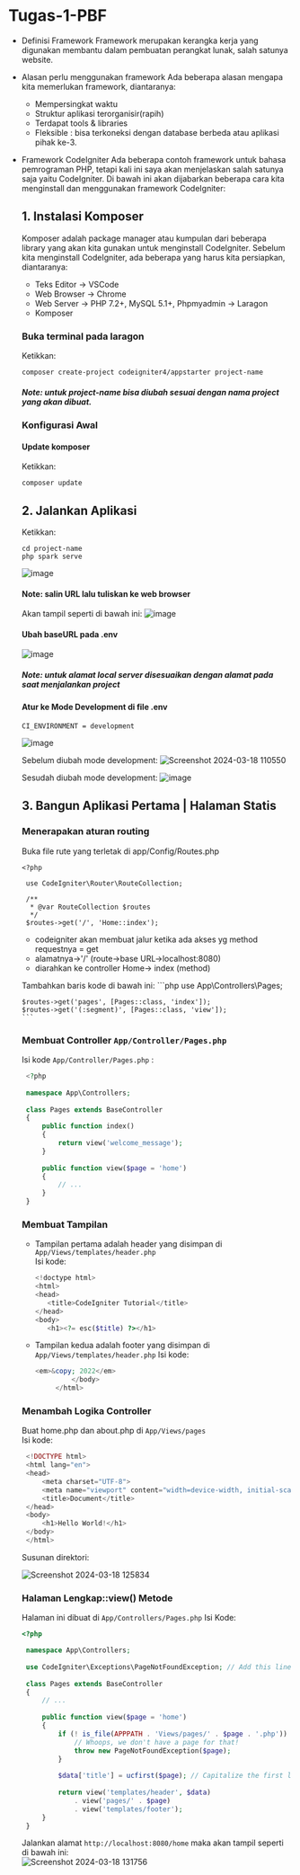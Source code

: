 # Tugas-1-PBF
- Definisi Framework
   Framework merupakan kerangka kerja yang digunakan membantu dalam pembuatan perangkat lunak, salah satunya website.
- Alasan perlu menggunakan framework
  Ada beberapa alasan mengapa kita memerlukan framework, diantaranya:
   - Mempersingkat waktu
   - Struktur aplikasi terorganisir(rapih)
   - Terdapat tools & libraries
   - Fleksible : bisa terkoneksi dengan database berbeda atau aplikasi pihak ke-3.
- Framework CodeIgniter
   Ada beberapa contoh framework untuk bahasa pemrograman PHP, tetapi kali ini saya akan menjelaskan salah satunya saja yaitu CodeIgniter.
   Di bawah ini akan dijabarkan beberapa cara kita menginstall dan menggunakan framework CodeIgniter:
  ## 1. Instalasi Komposer
  Komposer adalah package manager atau kumpulan dari beberapa library yang akan kita gunakan untuk menginstall CodeIgniter.
  Sebelum kita menginstall CodeIgniter, ada beberapa yang harus kita persiapkan, diantaranya:
  - Teks Editor -> VSCode
  - Web Browser -> Chrome
  - Web Server -> PHP 7.2+, MySQL 5.1+, Phpmyadmin -> Laragon
  - Komposer
  ### Buka terminal pada laragon
     Ketikkan:
     ```shell
     composer create-project codeigniter4/appstarter project-name
     ```
     ##### Note: untuk project-name bisa diubah sesuai dengan nama project yang akan dibuat.
  ### Konfigurasi Awal
  #### Update komposer
  Ketikkan:
  ```shell
  composer update
  ```
  ## 2. Jalankan Aplikasi
     Ketikkan:
     ```shell
     cd project-name
     php spark serve
     ```
     ![image](https://github.com/Pradita191d/Tugas-1-PBF/assets/134593226/a6950c20-31ec-49de-8c9c-d2ff03278252)
     #### Note: salin URL lalu tuliskan ke web browser
     Akan tampil seperti di bawah ini:
      ![image](https://github.com/Pradita191d/Tugas-1-PBF/assets/134593226/bca77c15-4db7-403a-ac3a-0dc299fe3d46)

  #### Ubah baseURL pada .env
  ![image](https://github.com/Pradita191d/Tugas-1-PBF/assets/134593226/24db219f-ab76-47ae-988d-09e034c1d0ae)

  ##### Note: untuk alamat local server disesuaikan dengan alamat pada saat menjalankan project

    #### Atur ke Mode Development di file .env
  ```shell
  CI_ENVIRONMENT = development
  ```
  ![image](https://github.com/Pradita191d/Tugas-1-PBF/assets/134593226/843162a3-62dc-40fb-986e-89dbd04bd9d6)

  Sebelum diubah mode development:
  ![Screenshot 2024-03-18 110550](https://github.com/Pradita191d/Tugas-1-PBF/assets/134593226/6452a58b-97cf-4794-8163-a595cd61aaf7)

  Sesudah diubah mode development:
  ![image](https://github.com/Pradita191d/Tugas-1-PBF/assets/134593226/377b5f14-91be-4810-9b39-45b6cf56baa1)
  
  ## 3. Bangun Aplikasi Pertama | Halaman Statis
     ### Menerapakan aturan routing
     Buka file rute yang terletak di app/Config/Routes.php
     ```shell
     <?php

      use CodeIgniter\Router\RouteCollection;
      
      /**
       * @var RouteCollection $routes
       */
      $routes->get('/', 'Home::index');
     ```
    - codeigniter akan membuat jalur ketika ada akses yg method requestnya = get
    - alamatnya->'/' (route->base URL->localhost:8080)
    - diarahkan ke controller Home-> index (method)

    Tambahkan baris kode di bawah ini:
      ```php
      use App\Controllers\Pages;

      $routes->get('pages', [Pages::class, 'index']);
      $routes->get('(:segment)', [Pages::class, 'view']);
      ```
     ### Membuat Controller `App/Controller/Pages.php`
     Isi kode `App/Controller/Pages.php` :
     ```php
      <?php
      
      namespace App\Controllers;
      
      class Pages extends BaseController
      {
          public function index()
          {
              return view('welcome_message');
          }
      
          public function view($page = 'home')
          {
              // ...
          }
      }
     ```
      
     ### Membuat Tampilan
     - Tampilan pertama adalah header yang disimpan di `App/Views/templates/header.php`<br>
       Isi kode:
          ```php
          <!doctype html>
          <html>
          <head>
             <title>CodeIgniter Tutorial</title>
          </head>
          <body>
             <h1><?= esc($title) ?></h1>
          ```
   
    - Tampilan kedua adalah footer yang disimpan di `App/Views/templates/header.php`
      Isi kode:
      ```php
      <em>&copy; 2022</em>
               </body>
           </html>
      ```

  ### Menambah Logika Controller
  Buat home.php dan about.php di `App/Views/pages`<br>
  Isi kode:
     ```php
      <!DOCTYPE html>
      <html lang="en">
      <head>
          <meta charset="UTF-8">
          <meta name="viewport" content="width=device-width, initial-scale=1.0">
          <title>Document</title>
      </head>
      <body>
          <h1>Hello World!</h1>
      </body>
      </html>
     ```
     Susunan direktori:
  
     ![Screenshot 2024-03-18 125834](https://github.com/Pradita191d/Tugas-1-PBF/assets/134593226/f57c2f28-aa90-49a8-82e1-22be209366f7)


   ### Halaman Lengkap::view() Metode
   Halaman ini dibuat di `App/Controllers/Pages.php`
   Isi Kode:
     ```php
     <?php

      namespace App\Controllers;
      
      use CodeIgniter\Exceptions\PageNotFoundException; // Add this line
      
      class Pages extends BaseController
      {
          // ...
      
          public function view($page = 'home')
          {
              if (! is_file(APPPATH . 'Views/pages/' . $page . '.php')) {
                  // Whoops, we don't have a page for that!
                  throw new PageNotFoundException($page);
              }
      
              $data['title'] = ucfirst($page); // Capitalize the first letter
      
              return view('templates/header', $data)
                  . view('pages/' . $page)
                  . view('templates/footer');
          }
      }
     ```
     Jalankan alamat `http://localhost:8080/home` maka akan tampil seperti di bawah ini: <br>
  ![Screenshot 2024-03-18 131756](https://github.com/Pradita191d/Tugas-1-PBF/assets/134593226/ae2fdfaf-99bb-48ba-9296-cbc0d4f4ed42)

  
  
  
   
  
     
     

     
     
     
     

     
  
  
  
     
     
  
      
      
     
     
  

